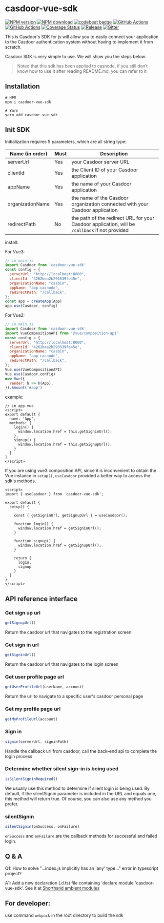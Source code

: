 # casdoor-vue-sdk

[![NPM version][npm-image]][npm-url]
[![NPM download][download-image]][download-url]
[![codebeat badge](https://codebeat.co/badges/6f2ad052-7fc8-42e1-b40f-0ca2648530c2)](https://codebeat.co/projects/github-com-casdoor-casdoor-vue-sdk-master)
[![GitHub Actions](https://github.com/casdoor/casdoor-vue-sdk/actions/workflows/release.yml/badge.svg)](https://github.com/casdoor/casdoor-vue-sdk/actions/workflows/release.yml)
[![GitHub Actions](https://github.com/casdoor/casdoor-vue-sdk/actions/workflows/build.yml/badge.svg)](https://github.com/casdoor/casdoor-vue-sdk/actions/workflows/build.yml)
[![Coverage Status](https://codecov.io/gh/casdoor/casdoor-vue-sdk/branch/master/graph/badge.svg)](https://codecov.io/gh/casdoor/casdoor-vue-sdk)
[![Release](https://img.shields.io/github/release/casdoor/casdoor-vue-sdk.svg)](https://github.com/casdoor/casdoor-vue-sdk/releases/latest)
[![Gitter](https://badges.gitter.im/Join%20Chat.svg)](https://gitter.im/casbin/casdoor)

[npm-image]: https://img.shields.io/npm/v/casdoor-vue-sdk.svg?style=flat-square

[npm-url]: https://npmjs.com/package/casdoor-vue-sdk

[download-image]: https://img.shields.io/npm/dm/casdoor-vue-sdk.svg?style=flat-square

[download-url]: https://npmjs.com/package/casdoor-vue-sdk

This is Casdoor's SDK for js will allow you to easily connect your application to the Casdoor authentication system
without having to implement it from scratch.

Casdoor SDK is very simple to use. We will show you the steps below.

> Noted that this sdk has been applied to casnode, if you still don’t know how to use it after reading README.md, you can refer to it

## Installation

~~~shell script
# NPM
npm i casdoor-vue-sdk

# Yarn
yarn add casdoor-vue-sdk
~~~

## Init SDK

Initialization requires 5 parameters, which are all string type:

| Name (in order)  | Must | Description                                         |
| ---------------- | ---- | --------------------------------------------------- |
| serverUrl  | Yes  | your Casdoor server URL               |
| clientId         | Yes  | the Client ID of your Casdoor application                        |
| appName           | Yes  | the name of your Casdoor application |
| organizationName     | Yes  | the name of the Casdoor organization connected with your Casdoor application                    |
| redirectPath     | No  | the path of the redirect URL for your Casdoor application, will be `/callback` if not provided              |


install:

For Vue3:
```javascript
// in main.js
import Casdoor from 'casdoor-vue-sdk'
const config = {
  serverUrl: "http://localhost:8000",
  clientId: "4262bea2b293539fe45e",
  organizationName: "casbin",
  appName: "app-casnode",
  redirectPath: "/callback",
};
const app = createApp(App)
app.use(Casdoor, config)
```

For Vue2:

```javascript
// in main.js
import Casdoor from 'casdoor-vue-sdk'
import VueCompositionAPI from '@vue/composition-api'
const config = {
  serverUrl: "http://localhost:8000",
  clientId: "4262bea2b293539fe45e",
  organizationName: "casbin",
  appName: "app-casnode",
  redirectPath: "/callback",
};
Vue.use(VueCompositionAPI)
Vue.use(Casdoor,config)
new Vue({
  render: h => h(App),
}).$mount('#app')
```

example:

```vue
// in app.vue
<script>
export default {
  name: 'App',
  methods: {
    login() {
      window.location.href = this.getSigninUrl();
    },
    signup() {
      window.location.href = this.getSignupUrl();
    }
  }
}
</script>
```

If you are using vue3 composition API, since it is inconvenient to obtain the Vue instance in `setup()`, `useCasdoor` provided a better way to access the sdk's methods.

```vue
<script>
import { useCasdoor } from 'casdoor-vue-sdk';

export default {
  setup() {

    const { getSigninUrl, getSignupUrl } = useCasdoor();

    function login() {
      window.location.href = getSigninUrl();
    }

    function signup() {
      window.location.href = getSignupUrl();
    }

    return {
      login,
      signup
    }
  }
}
</script>
```

## API reference interface
### Get sign up url
```javascript
getSignupUrl()
```
Return the casdoor url that navigates to the registration screen

### Get sign in url
```javascript
getSigninUrl()
```
Return the casdoor url that navigates to the login screen

### Get user profile page url
```javascript
getUserProfileUrl(userName, account)
```
Return the url to navigate to a specific user's casdoor personal page

### Get my profile page url
```javascript
getMyProfileUrl(account)
```

### Sign in
```javascript
signin(serverUrl, signinPath)
```
Handle the callback url from casdoor, call the back-end api to complete the login process

### Determine whether silent sign-in is being used
```javascript
isSilentSigninRequired()
```
We usually use this method to determine if silent login is being used. By default, if the silentSignin parameter is included in the URL and equals one, this method will return true. Of course, you can also use any method you prefer.

### silentSignin
```javascript
silentSignin(onSuccess, onFailure)
```
`onSuccess` and `onFailure` are the callback methods for successful and failed login.

## Q & A

Q1:  How to solve "...index.js implicitly has an 'any' type..." error in typescript project?

A1:  Add a new declaration (.d.ts) file containing `declare module 'casdoor-vue-sdk'. See it at [Shorthand ambient modules](https://www.typescriptlang.org/docs/handbook/modules.html#shorthand-ambient-modules)

## For developer:

use command `webpack` in the root directory to build the sdk  
